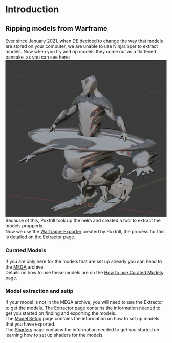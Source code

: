 # Introduction 

## Ripping models from Warframe
Ever since January 2021, when DE decided to change the way that models are stored on your computer, we are  unable to use Ninjaripper to extract models. 
Now when you try and rip models they come out as a flattened pancake, as you can see here:  
![Ensmallening](../assets/images/ensmallening-squish.png)  
Because of this, Puxtrill took up the helm and created a tool to extract the models propperly.   
Now we use the [Warframe-Exporter](https://github.com/Puxtril/Warframe-Exporter) created by Puxtrill, the process for this is detailed on the [Extractor](extractor/index.md) page.  


### Curated Models  
If you are only here for the models that are set up already you can head to the  [MEGA](https://mega.nz/folder/fIUQDQYZ#vRNqurxNdzELIboK214Kxg) archive.  
Details on how to use these models are on the [How to use Curated Models](models/model-usage.md) page.

### Model extraction and setip  
If your model is not in the MEGA archive, you will need to use the Extractor to get the models.
The [Extractor](extractor/index.md) page contains the information needed to get you started on finding and exporting the models.  
The [Model Setup](models/character-setup.md) page contains the information on how to set up models that you have exported.  
The [Shaders](shaders/index.md) page contains the information needed to get you started on learning how to set up shaders for the models.  